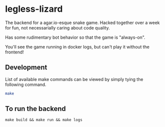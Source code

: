 # legless-lizard

The backend for a agar.io-esque snake game. Hacked together over a week for fun, not necessarially caring about code quality.

Has some rudimentary bot behavior so that the game is "always-on".

You'll see the game running in docker logs, but can't play it without the frontend!


## Development

List of available make commands can be viewed by simply tying the following
command.

```bash
make
```


## To run the backend
```
make build && make run && make logs
```
